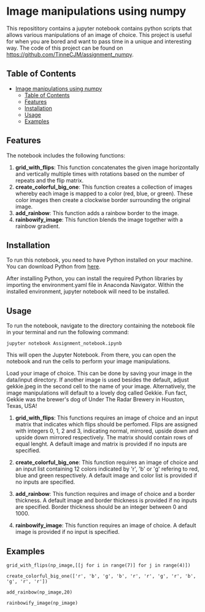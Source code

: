 # Image manipulations using numpy

This reposititory contains a jupyter notebook contains python scripts that allows various manipulations of an image of choice. 
This project is useful for when you are bored and want to pass time in a unique and interesting way.
The code of this project can be found on https://github.com/TinneCJM/assignment_numpy.

## Table of Contents

- [Image manipulations using numpy](#image-manipulations-using-numpy)
  - [Table of Contents](#table-of-contents)
  - [Features ](#features-)
  - [Installation ](#installation-)
  - [Usage ](#usage-)
  - [Examples ](#examples-)


## Features <a name="features"></a>

The notebook includes the following functions:

1. **grid_with_flips**: This function concatenates the given image horizontally and vertically multiple times with rotations based on the number of repeats and the flip matrix.
2. **create_colorful_big_one**: This function creates a collection of images whereby each image is mapped to a color (red, blue, or green). These color images then create a clockwise border surrounding the original image.
3. **add_rainbow**: This function adds a rainbow border to the image.
4. **rainbowify_image**: This function blends the image together with a rainbow gradient.

## Installation <a name="installation"></a>

To run this notebook, you need to have Python installed on your machine. You can download Python from [here](https://www.python.org/downloads/).

After installing Python, you can install the required Python libraries by importing the environment.yaml file in Anaconda Navigator. Within the installed environment, jupyter notebook will need to be installed.


## Usage <a name="Usage"></a>

To run the notebook, navigate to the directory containing the notebook file in your terminal and run the following command:

```jupyter notebook Assignment_notebook.ipynb```

This will open the Jupyter Notebook. From there, you can open the notebook and run the cells to perform your image manipulations.

Load your image of choice. This can be done by saving your image in the data/input directory. If another image is used besides the default, adjust gekkie.jpeg in the second cell to the name of your image. Alternatively, the image manipulations will default to a lovely dog called Gekkie. Fun fact, Gekkie was the brewer's dog of Under The Radar Brewery in Houston, Texas, USA!

1. **grid_with_flips**: This functions requires an image of choice and an input matrix that indicates which flips should be perfomed. Flips are assigned with integers 0, 1, 2 and 3, indicating normal, mirrored, upside down and upside down mirrored respectively. The matrix should contain rows of equal lenght. A default image and matrix is provided if no inputs are specified.

2. **create_colorful_big_one**: This function requires an image of choice and an input list containing 12 colors indicated by 'r', 'b' or 'g' refering to red, blue and green respectively. A default image and color list is provided if no inputs are specified.

3. **add_rainbow**: This function requires and image of choice and a border thickness. A default image and border thickness is provided if no inputs are specified. Border thickness should be an integer between 0 and 1000.

4. **rainbowify_image**: This function requires an image of choice. A default image is provided if no input is specified.

## Examples <a name="examples"></a>

```grid_with_flips(np_image,[[j for i in range(7)] for j in range(4)])```

```create_colorful_big_one(['r', 'b', 'g', 'b', 'r', 'r', 'g', 'r', 'b', 'g', 'r', 'r'])```

```add_rainbow(np_image,20)```

```rainbowify_image(np_image)```